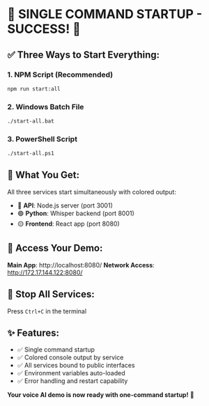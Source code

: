 # 🎯 **SINGLE COMMAND STARTUP - SUCCESS!** 🎯

## ✅ **Three Ways to Start Everything:**

### 1. **NPM Script (Recommended)**
```bash
npm run start:all
```

### 2. **Windows Batch File**
```bash
./start-all.bat
```

### 3. **PowerShell Script**
```bash
./start-all.ps1
```

## 🚀 **What You Get:**

All three services start simultaneously with colored output:
- 🔵 **API**: Node.js server (port 3001)
- 🟢 **Python**: Whisper backend (port 8001)  
- 🟡 **Frontend**: React app (port 8080)

## 📍 **Access Your Demo:**

**Main App**: http://localhost:8080/
**Network Access**: http://172.17.144.122:8080/

## 🛑 **Stop All Services:**

Press `Ctrl+C` in the terminal

## ✨ **Features:**
- ✅ Single command startup
- ✅ Colored console output by service
- ✅ All services bound to public interfaces
- ✅ Environment variables auto-loaded
- ✅ Error handling and restart capability

**Your voice AI demo is now ready with one-command startup!** 🎉
